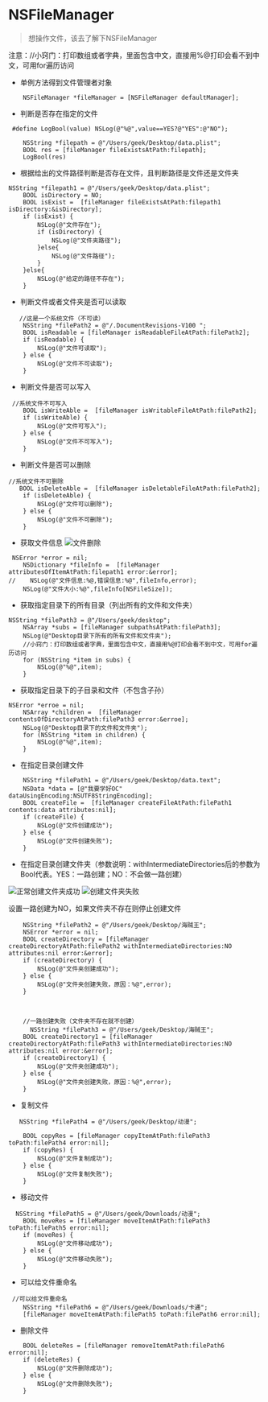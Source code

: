 # NSFileManager

> 想操作文件，该去了解下NSFileManager

注意：//小窍门：打印数组或者字典，里面包含中文，直接用%@打印会看不到中文，可用for遍历访问

* 单例方法得到文件管理者对象

```
    NSFileManager *fileManager = [NSFileManager defaultManager];
```

* 判断是否存在指定的文件

```
 #define LogBool(value) NSLog(@"%@",value==YES?@"YES":@"NO");

    NSString *filepath = @"/Users/geek/Desktop/data.plist";
    BOOL res = [fileManager fileExistsAtPath:filepath];
    LogBool(res)
```

* 根据给出的文件路径判断是否存在文件，且判断路径是文件还是文件夹

```
NSString *filepath1 = @"/Users/geek/Desktop/data.plist";
    BOOL isDirectory = NO;
    BOOL isExist =  [fileManager fileExistsAtPath:filepath1 isDirectory:&isDirectory];
    if (isExist) {
        NSLog(@"文件存在");
        if (isDirectory) {
            NSLog(@"文件夹路径");
        }else{
            NSLog(@"文件路径");
        }
    }else{
        NSLog(@"给定的路径不存在");
    }
```

* 判断文件或者文件夹是否可以读取

```
   //这是一个系统文件（不可读）
    NSString *filePath2 = @"/.DocumentRevisions-V100 ";
    BOOL isReadable = [fileManager isReadableFileAtPath:filePath2];
    if (isReadable) {
        NSLog(@"文件可读取");
    } else {
        NSLog(@"文件不可读取");
    }
```

* 判断文件是否可以写入

```
 //系统文件不可写入
    BOOL isWriteAble =  [fileManager isWritableFileAtPath:filePath2];
    if (isWriteAble) {
        NSLog(@"文件可写入");
    } else {
        NSLog(@"文件不可写入");
    }
```

* 判断文件是否可以删除

```
//系统文件不可删除
   BOOL isDeleteAble =  [fileManager isDeletableFileAtPath:filePath2];
    if (isDeleteAble) {
        NSLog(@"文件可以删除");
    } else {
        NSLog(@"文件不可删除");
    }
```

* 获取文件信息
![文件删除](https://raw.githubusercontent.com/FantasticLBP/iOSKonwledge-Kit/master/assets/屏幕快照%202017-07-02%20下午5.58.38.png "文件删除")

```
 NSError *error = nil;
    NSDictionary *fileInfo =  [fileManager attributesOfItemAtPath:filepath1 error:&error];
//    NSLog(@"文件信息:%@,错误信息:%@",fileInfo,error);
    NSLog(@"文件大小:%@",fileInfo[NSFileSize]);
```

* 获取指定目录下的所有目录（列出所有的文件和文件夹）

```
NSString *filePath3 = @"/Users/geek/desktop";
    NSArray *subs = [fileManager subpathsAtPath:filePath3];
    NSLog(@"Desktop目录下所有的所有文件和文件夹");
    //小窍门：打印数组或者字典，里面包含中文，直接用%@打印会看不到中文，可用for遍历访问
    for (NSString *item in subs) {
        NSLog(@"%@",item);
    }
```

* 获取指定目录下的子目录和文件（不包含子孙）

```
NSError *erroe = nil;
    NSArray *children =  [fileManager contentsOfDirectoryAtPath:filePath3 error:&erroe];
    NSLog(@"Desktop目录下的文件和文件夹");
    for (NSString *item in children) {
        NSLog(@"%@",item);
    }
```

* 在指定目录创建文件

```
    NSString *filePath1 = @"/Users/geek/Desktop/data.text";
    NSData *data = [@"我要学好OC" dataUsingEncoding:NSUTF8StringEncoding];
    BOOL createFile =  [fileManager createFileAtPath:filePath1 contents:data attributes:nil];
    if (createFile) {
        NSLog(@"文件创建成功");
    } else {
        NSLog(@"文件创建失败");
    }
```

* 在指定目录创建文件夹（参数说明：withIntermediateDirectories后的参数为Bool代表。YES：一路创建；NO：不会做一路创建）

![正常创建文件夹成功](https://raw.githubusercontent.com/FantasticLBP/iOSKonwledge-Kit/master/assets/屏幕快照%202017-07-02%20下午7.02.53.png "正常创建文件夹成功")
![创建文件夹失败](https://raw.githubusercontent.com/FantasticLBP/iOSKonwledge-Kit/master/assets/屏幕快照%202017-07-02%20下午7.07.55.png "创建文件夹失败")


设置一路创建为NO，如果文件夹不存在则停止创建文件

```
    NSString *filePath2 = @"/Users/geek/Desktop/海贼王";
    NSError *error = nil;
    BOOL createDirectory = [fileManager createDirectoryAtPath:filePath2 withIntermediateDirectories:NO attributes:nil error:&error];
    if (createDirectory) {
        NSLog(@"文件夹创建成功");
    } else {
        NSLog(@"文件夹创建失败，原因：%@",error);
    }



    //一路创建失败（文件夹不存在就不创建）
      NSString *filePath3 = @"/Users/geek/Desktop/海贼王";
    BOOL createDirectory1 = [fileManager createDirectoryAtPath:filePath3 withIntermediateDirectories:NO attributes:nil error:&error];
    if (createDirectory1) {
        NSLog(@"文件夹创建成功");
    } else {
        NSLog(@"文件夹创建失败，原因：%@",error);
    }
```

* 复制文件

```
   NSString *filePath4 = @"/Users/geek/Desktop/动漫";

    BOOL copyRes = [fileManager copyItemAtPath:filePath3 toPath:filePath4 error:nil];
    if (copyRes) {
        NSLog(@"文件复制成功");
    } else {
        NSLog(@"文件复制失败");
    }
```

* 移动文件

```
  NSString *filePath5 = @"/Users/geek/Downloads/动漫";
    BOOL moveRes = [fileManager moveItemAtPath:filePath3 toPath:filePath5 error:nil];
    if (moveRes) {
        NSLog(@"文件移动成功");
    } else {
        NSLog(@"文件移动失败");
    }
```

* 可以给文件重命名

```
 //可以给文件重命名
    NSString *filePath6 = @"/Users/geek/Downloads/卡通";
    [fileManager moveItemAtPath:filePath5 toPath:filePath6 error:nil];
```

* 删除文件

```
    BOOL deleteRes = [fileManager removeItemAtPath:filePath6 error:nil];
    if (deleteRes) {
        NSLog(@"文件删除成功");
    } else {
        NSLog(@"文件删除失败");
    }
```



